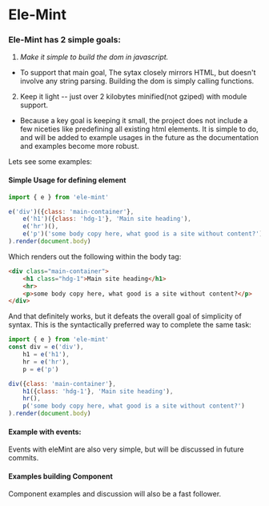 # Ele-Mint

### Ele-Mint has 2 simple goals: 
1. *Make it simple to build the dom in javascript.*
 * To support that main goal, The sytax closely mirrors HTML, but doesn't involve any string parsing. Building the dom is simply calling functions.
2. Keep it light -- just over 2 kilobytes minified(not gziped) with module support.
  * Because a key goal is keeping it small, the project does not include a few niceties like predefining all existing html elements.  It is simple to do, and will be added to example usages in the future as the documentation and examples become more robust.

Lets see some examples: 

#### Simple Usage for defining element
```javascript
import { e } from 'ele-mint'

e('div')({class: 'main-container'},
    e('h1')({class: 'hdg-1'}, 'Main site heading'),
    e('hr')(),
    e('p')('some body copy here, what good is a site without content?')
).render(document.body)

```
Which renders out the following within the body tag:
```html
<div class="main-container">
    <h1 class="hdg-1">Main site heading</h1>
    <hr>
    <p>some body copy here, what good is a site without content?</p>
</div>

```
And that definitely works, but it defeats the overall goal of simplicity of syntax.
This is the syntactically preferred way to complete the same task:
```javascript
import { e } from 'ele-mint'
const div = e('div'),
    h1 = e('h1'),
    hr = e('hr'),
    p = e('p')

div({class: 'main-container'},
    h1({class: 'hdg-1'}, 'Main site heading'),
    hr(),
    p('some body copy here, what good is a site without content?')
).render(document.body)
```

#### Example with events: 
Events with eleMint are also very simple, but will be discussed in future commits.

#### Examples building Component 
Component examples and discussion will also be a fast follower.
